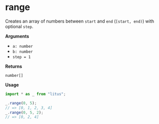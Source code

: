 # range

Creates an array of numbers between `start` and `end` (`[start, end)`) with
optional `step`.

**Arguments**

- `a: number`
- `b: number`
- `step = 1`

**Returns**

`number[]`

**Usage**

```ts
import * as _ from "litus";

_.range(0, 5);
// => [0, 1, 2, 3, 4]
_.range(0, 5, 2);
// => [0, 2, 4]
```

